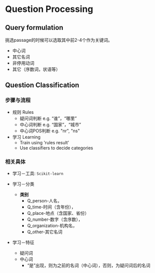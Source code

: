 # Question Processing
## Query formulation

挑选passage的时候可以选取其中前2-4个作为关键词。

- 中心词
- 其它名词
- 非停用动词
- 其它（序数词，状语等）

## Question Classification

### 步骤与流程

- 规则 Rules
    - 疑问词判断 e.g. “谁”，“哪里”
    - 中心词判断 e.g. “国家”，“城市”
    - 中心词POS判断 e.g. "nr", "ns"
- 学习 Learning
    - Train using 'rules result'
    - Use classifiers to decide categories

### 相关具体

- 学习－工具: `Scikit-learn`

- 学习－分类
    - **类别**
        - Q_person-人名，
        - Q_time-时间（含年份），
        - Q_place-地点（含国家、省份）
        - Q_number-数字（含序数），
        - Q_organization-机构名，
        - Q_other-其它名词
- 学习－特征
    - 疑问词
    - 中心词
        - “是”出现，则为之前的名词（中心词），否则，为疑问词后的名词
